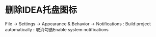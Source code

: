 # 删除IDEA托盘图标

File -> Settings -> Appearance & Behavior -> Notifications : Build project automatically : 取消勾选Enable system notifications
